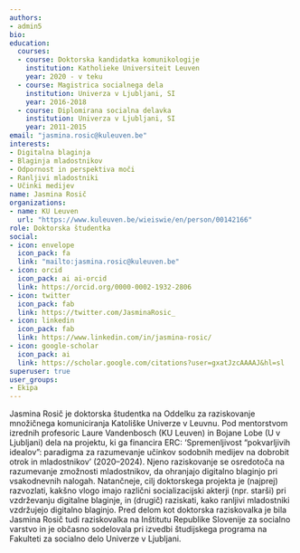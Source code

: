 ```yaml
---
authors:
- admin5
bio: 
education:
  courses:
  - course: Doktorska kandidatka komunikologije
    institution: Katholieke Universiteit Leuven
    year: 2020 - v teku
  - course: Magistrica socialnega dela
    institution: Univerza v Ljubljani, SI
    year: 2016-2018
  - course: Diplomirana socialna delavka
    institution: Univerza v Ljubljani, SI
    year: 2011-2015
email: "jasmina.rosic@kuleuven.be"
interests:
- Digitalna blaginja
- Blaginja mladostnikov
- Odpornost in perspektiva moči
- Ranljivi mladostniki
- Učinki medijev
name: Jasmina Rosič
organizations:
- name: KU Leuven
  url: "https://www.kuleuven.be/wieiswie/en/person/00142166"
role: Doktorska študentka
social:
- icon: envelope
  icon_pack: fa
  link: "mailto:jasmina.rosic@kuleuven.be"
- icon: orcid
  icon_pack: ai ai-orcid
  link: https://orcid.org/0000-0002-1932-2806
- icon: twitter
  icon_pack: fab
  link: https://twitter.com/JasminaRosic_
- icon: linkedin
  icon_pack: fab
  link: https://www.linkedin.com/in/jasmina-rosic/
- icon: google-scholar
  icon_pack: ai
  link: https://scholar.google.com/citations?user=gxatJzcAAAAJ&hl=sl
superuser: true
user_groups:
- Ekipa
---
```


Jasmina Rosič je doktorska študentka na Oddelku za raziskovanje množičnega komuniciranja Katoliške Univerze v Leuvnu. Pod mentorstvom izrednih profesoric Laure Vandenbosch (KU Leuven) in Bojane Lobe (U v Ljubljani) dela na projektu, ki ga financira ERC: ‘Spremenljivost “pokvarljivih idealov”: paradigma za razumevanje učinkov sodobnih medijev na dobrobit otrok in mladostnikov’ (2020–2024). Njeno raziskovanje se osredotoča na razumevanje zmožnosti mladostnikov, da ohranjajo digitalno blaginjo pri vsakodnevnih nalogah. Natančneje, cilj doktorskega projekta je (najprej) razvozlati, kakšno vlogo imajo različni socializacijski akterji (npr. starši) pri vzdrževanju digitalne blaginje, in (drugič) raziskati, kako ranljivi mladostniki vzdržujejo digitalno blaginjo. Pred delom kot doktorska raziskovalka je bila Jasmina Rosič tudi raziskovalka na Inštitutu Republike Slovenije za socialno varstvo in je občasno sodelovala pri izvedbi študijskega programa na Fakulteti za socialno delo Univerze v Ljubljani.